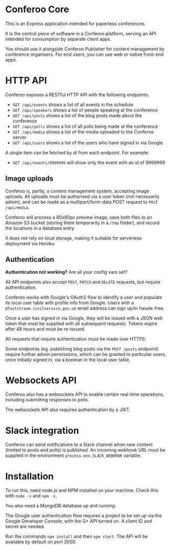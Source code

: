 Conferoo Core
============

This is an Express application intended for paperless conferences.

It is the central piece of software in a Conferoo platform, serving an API intended for consumption by separate client apps.

You should use it alongside Conferoo Publisher for content management by conference organisers. For end users, you can use web or native front-end apps.


HTTP API
========

Conferoo exposes a RESTful HTTP API with the following endpoints:

* `GET /api/events` shows a list of all events in the schedule
* `GET /api/speakers` shows a list of people speaking at the conference
* `GET /api/posts` shows a list of the blog posts made about the conference
* `GET /api/polls` shows a list of all polls being made at the conference
* `GET /api/media` shows a list of the media uploaded to the Conferoo server
* `GET /api/users` shows a list of the users who have signed in via Google

A single item can be fetched by id from each endpoint. For example:

* `GET /api/events/9999999` will show only the event with an id of 9999999

Image uploads
-----------

Conferoo is, partly, a content management system, accepting image uploads. All uploads must be authorised via a user token (not necessarily admin), and can be made as a multipart/form-data POST request to `POST /api/media`.

Conferoo will process a 80x80px preview image, save both files to an Amazon S3 bucket (storing them temporarily in a `/tmp` folder), and record the locations in a database entry.

It does not rely on local storage, making it suitable for serverless deployment via Heroku.

Authentication
-------------

**Authentication not working?** Are all your config vars set?

All API endpoints also accept `POST`, `PATCH` and `DELETE` requests, but require authentication.

Conferoo works with Google's OAuth2 flow to identify a user and populate its local user table with profile info from Google. Users with a `@faststream.civilservice.gov.uk` email address can sign up/in hassle-free.

Once a user has signed in via Google, they will be issued with a JSON web token that must be supplied with all subsequent requests. Tokens expire after 48 hours and must be re-issued.

All requests that require authentication must be made over HTTPS.

Some endpoints (eg. publishing blog posts via the `POST /posts` endpoint) require further admin permissions, which can be granted to particular users, once initially signed in, via a boolean in the local user table.


Websockets API
==============

Conferoo also has a websockets API to enable certain real-time operations, including submitting responses to polls.

The websockets API also requires authentication by a JWT.


Slack integration
================

Conferoo can send notifications to a Slack channel when new content (limited to posts and polls) is published. An incoming webhook URL must be supplied in the environment `process.env.SLACK_WEBHOOK` variable.


Installation
===========

To run this, need node.js and NPM installed on your machine. Check this with `node -v` and `npm -v`.

You also need a MongoDB database up and running.

The Google user authentication flow requires a project to be set up via the Google Developer Console, with the G+ API turned on. A client ID and secret are needed.

Run the commands `npm install` and then `npm start`. The API will be available by default on port 3000.
